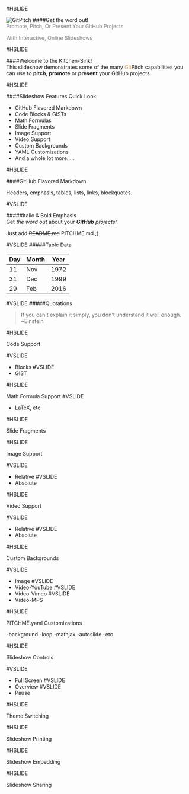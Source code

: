 #HSLIDE

![GitPitch](https://gitpitch.github.io/gitpitch/assets/banner-white-400-140.png)
####Get the word out!
<br>
<span style="color:gray">Promote, Pitch, Or Present Your GitHub Projects</span>

<span style="color:gray">With Interactive, Online Slideshows</span>

#HSLIDE

####Welcome to the Kitchen-Sink!
<br>
This slideshow demonstrates some of the many <span style="color:#e49436">Git</span>Pitch capabilities you can use to **pitch**, **promote** or **present** your GitHub projects.

#HSLIDE

####Slideshow Features Quick Look

- GitHub Flavored Markdown <!-- .element: class="fragment" data-fragment-index="1" -->
- Code Blocks & GISTs <!-- .element: class="fragment" data-fragment-index="2" -->
- Math Formulas <!-- .element: class="fragment" data-fragment-index="3" -->
- Slide Fragments <!-- .element: class="fragment" data-fragment-index="4" -->
- Image Support <!-- .element: class="fragment" data-fragment-index="5" -->
- Video Support <!-- .element: class="fragment" data-fragment-index="6" -->
- Custom Backgrounds <!-- .element: class="fragment" data-fragment-index="7" -->
- YAML Customizations <!-- .element: class="fragment" data-fragment-index="8" -->
- And a whole lot more... <!-- .element: class="fragment" data-fragment-index="9" -->.

#HSLIDE

####GitHub Flavored Markdown

Headers, emphasis, tables, lists, links, blockquotes.

#VSLIDE

#####Italic & Bold Emphasis
<br>
Get _the word out_ about your _**GitHub** projects!_

Just add ~~README.md~~ PITCHME.md ;)

#VSLIDE
#####Table Data
<br>

Day | Month | Year
----| ----- | ----
11  | Nov   | 1972
31  | Dec   | 1999
29  | Feb   | 2016

#VSLIDE
#####Quotations

> If you can't explain it simply,
> you don't understand it well enough.
> ~Einstein

#HSLIDE

Code Support

#VSLIDE
- Blocks
#VSLIDE
- GIST

#HSLIDE

Math Formula Support
#VSLIDE
- LaTeX, etc

#HSLIDE

Slide Fragments

#HSLIDE

Image Support

#VSLIDE
- Relative
#VSLIDE
- Absolute

#HSLIDE

Video Support

#VSLIDE
- Relative
#VSLIDE
- Absolute

#HSLIDE

Custom Backgrounds

#VSLIDE
- Image
#VSLIDE
- Video-YouTube
#VSLIDE
- Video-Vimeo
#VSLIDE
- Video-MP$

#HSLIDE

PITCHME.yaml Customizations

-background
-loop
-mathjax
-autoslide
-etc


#HSLIDE

Slideshow Controls

#VSLIDE
- Full Screen
#VSLIDE
- Overview
#VSLIDE
- Pause

#HSLIDE

Theme Switching

#HSLIDE

Slideshow Printing

#HSLIDE

Slideshow Embedding

#HSLIDE

Slideshow Sharing
